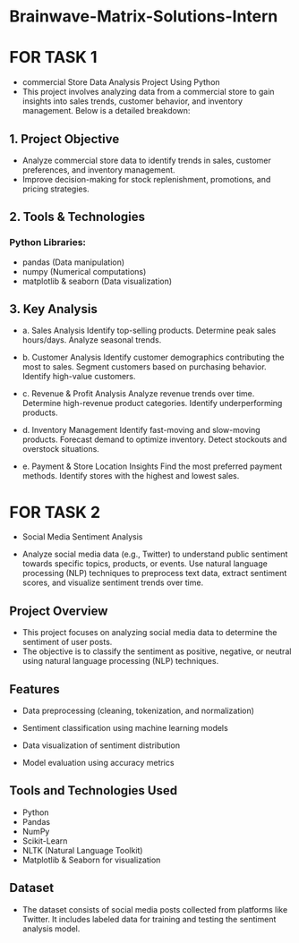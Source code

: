 # Brainwave-Matrix-Solutions-Intern

# FOR TASK 1

- commercial Store Data Analysis Project Using Python
- This project involves analyzing data from a commercial store to gain insights into sales trends, customer behavior, and inventory management. Below is a detailed 
  breakdown:


 ## 1. Project Objective
- Analyze commercial store data to identify trends in sales, customer preferences, and inventory management.
- Improve decision-making for stock replenishment, promotions, and pricing strategies.

## 2. Tools & Technologies
### Python Libraries:
- pandas (Data manipulation)
- numpy (Numerical computations)
- matplotlib & seaborn (Data visualization)


## 3. Key Analysis
- a. Sales Analysis
Identify top-selling products.
Determine peak sales hours/days.
Analyze seasonal trends.

- b. Customer Analysis
Identify customer demographics contributing the most to sales.
Segment customers based on purchasing behavior.
Identify high-value customers.

- c. Revenue & Profit Analysis
Analyze revenue trends over time.
Determine high-revenue product categories.
Identify underperforming products.

- d. Inventory Management
Identify fast-moving and slow-moving products.
Forecast demand to optimize inventory.
Detect stockouts and overstock situations.

- e. Payment & Store Location Insights
Find the most preferred payment methods.
Identify stores with the highest and lowest sales.




# FOR TASK 2

- Social Media Sentiment Analysis

- Analyze social media data (e.g., Twitter) to understand public sentiment towards specific topics, products, or events. Use natural language processing (NLP) techniques to preprocess text data, extract sentiment scores, and visualize sentiment trends over time.



## Project Overview

- This project focuses on analyzing social media data to determine the sentiment of user posts. 
- The objective is to classify the sentiment as positive, negative, or neutral using natural language processing (NLP) techniques.


## Features

- Data preprocessing (cleaning, tokenization, and normalization)

- Sentiment classification using machine learning models

- Data visualization of sentiment distribution

- Model evaluation using accuracy metrics



## Tools and Technologies Used

- Python
- Pandas
- NumPy
- Scikit-Learn
- NLTK (Natural Language Toolkit)
- Matplotlib & Seaborn for visualization



## Dataset

- The dataset consists of social media posts collected from platforms like Twitter. It includes labeled data for training and testing the sentiment analysis model.



